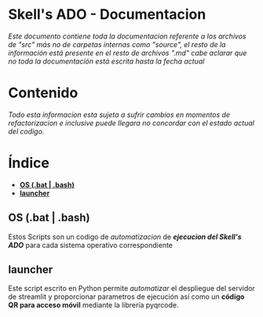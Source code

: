 # Skell's ADO - Documentacion
*Este documento contiene toda la documentacion referente a los archivos de "src" más no de carpetas internas como "source", el resto de la información está presente en el resto de archivos ".md" cabe aclarar que no toda la documentación está escrita hasta la fecha actual*

# Contenido
*Todo esta informacion esta sujeta a sufrir cambios en momentos de refactorizacion e inclusive puede llegara no concordar con el estado actual del codigo.*

# Índice
- **[OS (.bat | .bash)](#os-bat--bash)**
- **[launcher](#launcher)**

## OS (.bat | .bash)
Estos Scripts son un codigo de *automatizacion* de ***ejecucion del Skell's ADO*** para cada sistema operativo correspondiente

## launcher
Este script escrito en Python permite *automatizar* el despliegue del servidor de streamlit y proporcionar parametros de ejecución así como un **código QR para acceso móvil** mediante la librería pyqrcode.